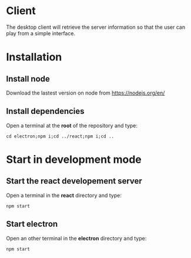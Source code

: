 # Client
The desktop client will retrieve the server information so that the user can play from a simple interface.

# Installation

## Install node
  Download the lastest version on node from https://nodejs.org/en/
  
## Install dependencies

Open a terminal at the **root** of the repository and type:

``cd electron;npm i;cd ../react;npm i;cd ..``

# Start in development mode

## Start the react developement server
Open a terminal in the **react** directory and type:

``npm start``

## Start electron

Open an other terminal in the **electron** directory and type:

``npm start``
